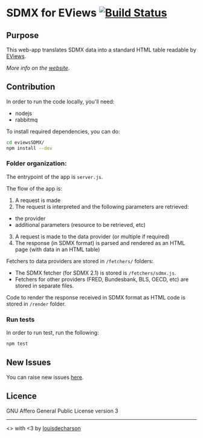 # SDMX for EViews [![Build Status](https://travis-ci.org/dgei-sdmx/eviewsSDMX.svg?branch=master)](https://travis-ci.org/dgei-sdmx/eviewsSDMX)

## Purpose
This web-app translates SDMX data into a standard HTML table readable by [EViews](http://www.eviews.com/home.html).

*More info on the [website](http://sdmx.herokuapp.com)*.


## Contribution 

In order to run the code locally, you'll need:
- nodejs
- rabbitmq

To install required dependencies, you can do:
```sh
cd eviewsSDMX/
npm install --dev
```

### Folder organization:

The entrypoint of the app is `server.js`.

The flow of the app is:
1. A request is made
2. The request is interpreted and the following parameters are retrieved:
  - the provider
  - additional parameters (resource to be retrieved, etc)
3. A request is made to the data provider (or multiple if required)
4. The response (in SDMX format) is parsed and rendered as an HTML page (with data in an HTML table)


Fetchers to data providers are stored in `/fetchers/` folders:
- The SDMX fetcher (for SDMX 2.1) is stored is `/fetchers/sdmx.js`.
- Fetchers for other providers (FRED, Bundesbank, BLS, OECD, etc) are stored in separate files.

Code to render the response received in SDMX format as HTML code is stored in `/render` folder.

### Run tests

In order to run test, run the following:
```sh
npm test
```

## New Issues
 
You can raise new issues [here](https://github.com/louisdecharson/eviewsSDMX/issues/new).
 
## Licence
GNU Affero General Public License version 3

<hr/>

<> with <3 by [louisdecharson](https://github.com/louisdecharson/)
